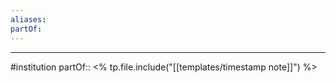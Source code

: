 ```yaml
---
aliases: 
partOf:
---
```



--- 
#institution 
partOf:: 
<% tp.file.include("[[templates/timestamp note]]") %>


